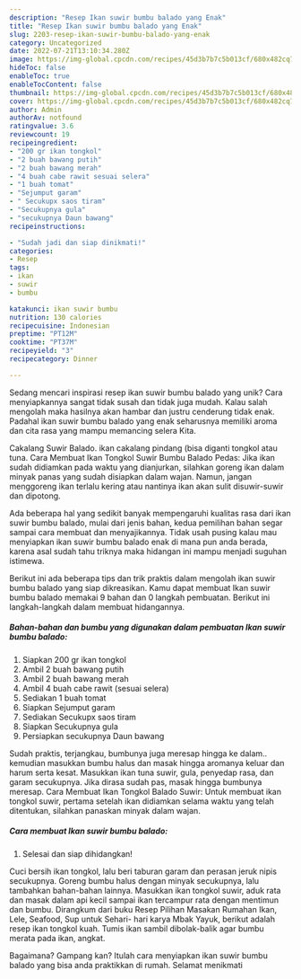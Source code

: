 ```yaml
---
description: "Resep Ikan suwir bumbu balado yang Enak"
title: "Resep Ikan suwir bumbu balado yang Enak"
slug: 2203-resep-ikan-suwir-bumbu-balado-yang-enak
category: Uncategorized
date: 2022-07-21T13:10:34.280Z
image: https://img-global.cpcdn.com/recipes/45d3b7b7c5b013cf/680x482cq70/ikan-suwir-bumbu-balado-foto-resep-utama.jpg
hideToc: false
enableToc: true
enableTocContent: false
thumbnail: https://img-global.cpcdn.com/recipes/45d3b7b7c5b013cf/680x482cq70/ikan-suwir-bumbu-balado-foto-resep-utama.jpg
cover: https://img-global.cpcdn.com/recipes/45d3b7b7c5b013cf/680x482cq70/ikan-suwir-bumbu-balado-foto-resep-utama.jpg
author: Admin
authorAv: notfound
ratingvalue: 3.6
reviewcount: 19
recipeingredient:
- "200 gr ikan tongkol"
- "2 buah bawang putih"
- "2 buah bawang merah"
- "4 buah cabe rawit sesuai selera"
- "1 buah tomat"
- "Sejumput garam"
- " Secukupx saos tiram"
- "Secukupnya gula"
- "secukupnya Daun bawang"
recipeinstructions:

- "Sudah jadi dan siap dinikmati!"
categories:
- Resep
tags:
- ikan
- suwir
- bumbu

katakunci: ikan suwir bumbu 
nutrition: 130 calories
recipecuisine: Indonesian
preptime: "PT12M"
cooktime: "PT37M"
recipeyield: "3"
recipecategory: Dinner

---
```





Sedang mencari inspirasi resep ikan suwir bumbu balado yang unik? Cara menyiapkannya sangat tidak susah dan tidak juga mudah. Kalau salah mengolah maka hasilnya akan hambar dan justru cenderung tidak enak. Padahal ikan suwir bumbu balado yang enak seharusnya memiliki aroma dan cita rasa yang mampu memancing selera Kita.





Cakalang Suwir Balado. ikan cakalang pindang (bisa diganti tongkol atau tuna. Cara Membuat Ikan Tongkol Suwir Bumbu Balado Pedas: Jika ikan sudah didiamkan pada waktu yang dianjurkan, silahkan goreng ikan dalam minyak panas yang sudah disiapkan dalam wajan. Namun, jangan menggoreng ikan terlalu kering atau nantinya ikan akan sulit disuwir-suwir dan dipotong.

Ada beberapa hal yang sedikit banyak mempengaruhi kualitas rasa dari ikan suwir bumbu balado, mulai dari jenis bahan, kedua pemilihan bahan segar sampai cara membuat dan menyajikannya. Tidak usah pusing kalau mau menyiapkan ikan suwir bumbu balado enak di mana pun anda berada, karena asal sudah tahu triknya maka hidangan ini mampu menjadi suguhan istimewa.






Berikut ini ada beberapa tips dan trik praktis dalam mengolah ikan suwir bumbu balado yang siap dikreasikan. Kamu dapat membuat Ikan suwir bumbu balado memakai 9 bahan dan 0 langkah pembuatan. Berikut ini langkah-langkah dalam membuat hidangannya.

<!--inarticleads1-->

##### Bahan-bahan dan bumbu yang digunakan dalam pembuatan Ikan suwir bumbu balado:

1. Siapkan 200 gr ikan tongkol
1. Ambil 2 buah bawang putih
1. Ambil 2 buah bawang merah
1. Ambil 4 buah cabe rawit (sesuai selera)
1. Sediakan 1 buah tomat
1. Siapkan Sejumput garam
1. Sediakan  Secukupx saos tiram
1. Siapkan Secukupnya gula
1. Persiapkan secukupnya Daun bawang


Sudah praktis, terjangkau, bumbunya juga meresap hingga ke dalam.. kemudian masukkan bumbu halus dan masak hingga aromanya keluar dan harum serta kesat. Masukkan ikan tuna suwir, gula, penyedap rasa, dan garam secukupnya. Jika dirasa sudah pas, masak hingga bumbunya meresap. Cara Membuat Ikan Tongkol Balado Suwir: Untuk membuat ikan tongkol suwir, pertama setelah ikan didiamkan selama waktu yang telah ditentukan, silahkan panaskan minyak dalam wajan. 

<!--inarticleads2-->

##### Cara membuat Ikan suwir bumbu balado:


1. Selesai dan siap dihidangkan!

Cuci bersih ikan tongkol, lalu beri taburan garam dan perasan jeruk nipis secukupnya. Goreng bumbu halus dengan minyak secukupnya, lalu tambahkan bahan-bahan lainnya. Masukkan ikan tongkol suwir, aduk rata dan masak dalam api kecil sampai ikan tercampur rata dengan mentimun dan bumbu. Dirangkum dari buku Resep Pilihan Masakan Rumahan Ikan, Lele, Seafood, Sup untuk Sehari- hari karya Mbak Yayuk, berikut adalah resep ikan tongkol kuah. Tumis ikan sambil dibolak-balik agar bumbu merata pada ikan, angkat. 

Bagaimana? Gampang kan? Itulah cara menyiapkan ikan suwir bumbu balado yang bisa anda praktikkan di rumah. Selamat menikmati
